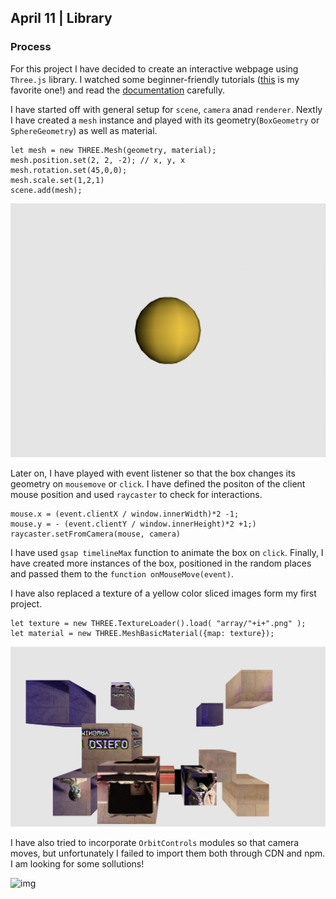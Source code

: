 ## April 11 | Library

### Process

For this project I have decided to create an interactive webpage using `Three.js` library. I watched some beginner-friendly tutorials ([this](https://www.youtube.com/watch?v=6oFvqLfRnsU) is my favorite one!) and read the [documentation](https://threejs.org/docs/#manual/en/introduction/Creating-a-scene) carefully.

I have started off with general setup for `scene`, `camera` anad `renderer`. Nextly I have created a `mesh` instance and played with its geometry(`BoxGeometry` or `SphereGeometry`) as well as material. 

```
let mesh = new THREE.Mesh(geometry, material);
mesh.position.set(2, 2, -2); // x, y, x
mesh.rotation.set(45,0,0);
mesh.scale.set(1,2,1)
scene.add(mesh);
```

![img](https://github.com/martapienkosz/connectionslab/blob/main/April11/dcmt/1.png)

Later on, I have played with event listener so that the box changes its geometry on `mousemove` or `click`. I have defined the positon of the client mouse position and used `raycaster` to check for interactions. 

```
mouse.x = (event.clientX / window.innerWidth)*2 -1;
mouse.y = - (event.clientY / window.innerHeight)*2 +1;)
raycaster.setFromCamera(mouse, camera)
```

I have used `gsap timelineMax` function to animate the box on  `click`. Finally, I have created more instances of the box, positioned in the random places and passed them to the `function onMouseMove(event)`.

I have also replaced a texture of a yellow color sliced images form my first project.

```
let texture = new THREE.TextureLoader().load( "array/"+i+".png" );
let material = new THREE.MeshBasicMaterial({map: texture});
```
![img](https://github.com/martapienkosz/connectionslab/blob/main/April11/dcmt/2.png)  

I have also tried to incorporate `OrbitControls` modules so that camera moves, but unfortunately I failed to import them both through CDN and npm. I am looking for some sollutions!

![img](https://github.com/martapienkosz/connectionslab/blob/main/April11/dcmt/123.gif) 

